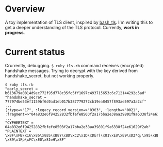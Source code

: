 # Overview
A toy implementation of TLS client, inspired by [bash_tls](https://github.com/gh2o/bash_tls).
I'm writing this to get a deeper understanding of the TLS protocol.
Currently, **work in progress**.

# Current status
Crurrently, debugging. `$ ruby tls.rb` command receives (encrypted) handshake messages.
Trying to decrypt with the key derived from handshake_secret, but not working properly.
```
$ ruby tls.rb
"early_secret = b613679a0814d9ec772f95d778c35fc5ff1697c493715653c6c712144292c5ad"
"handshake_secret = 777974be53ef1159bf6d0ad1eb017b387779272cb19ea8457f893ae597a3a2cf"
...
{:type=>"17", :legacy_record_version=>"0303", :length=>"0021", :fragment=>"04a832e6f94252832fbfefe8503f2a17bba2e38aa39801f9a6338f24e61629f2ab"}
...
"CYPHERTEXT = 04a832e6f94252832fbfefe8503f2a17bba2e38aa39801f9a6338f24e61629f2ab"
"PLAINTEXT = \x8F\xFB\x16\x86\x8BS\xB8Y\xBD\xC2\x1D\xDEr)\x81\xE8\xE9\xD2*q;\x95\xBD-\x89\x1Fp\xFC\xE0\x81wH\x8F"
```
